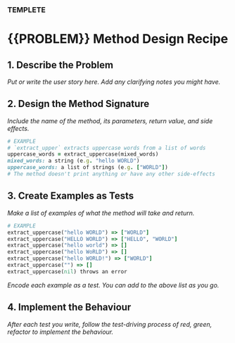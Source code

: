 ### TEMPLETE

# {{PROBLEM}} Method Design Recipe

## 1. Describe the Problem

_Put or write the user story here. Add any clarifying notes you might have._

## 2. Design the Method Signature

_Include the name of the method, its parameters, return value, and side effects._

```ruby
# EXAMPLE
# `extract_upper` extracts uppercase words from a list of words
uppercase_words = extract_uppercase(mixed_words)
mixed_words: a string (e.g. "hello WORLD")
uppercase_words: a list of strings (e.g. ["WORLD"])
# The method doesn't print anything or have any other side-effects
```

## 3. Create Examples as Tests

_Make a list of examples of what the method will take and return._

```ruby
# EXAMPLE
extract_uppercase("hello WORLD") => ["WORLD"]
extract_uppercase("HELLO WORLD") => ["HELLO", "WORLD"]
extract_uppercase("hello world") => []
extract_uppercase("hello WoRLD") => []
extract_uppercase("hello WORLD!") => ["WORLD"]
extract_uppercase("") => []
extract_uppercase(nil) throws an error
```

_Encode each example as a test. You can add to the above list as you go._

## 4. Implement the Behaviour

_After each test you write, follow the test-driving process of red, green, refactor to implement the behaviour._